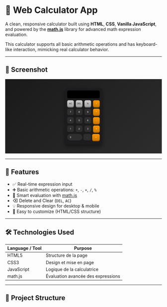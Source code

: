 # 🧮 Web Calculator App

A clean, responsive calculator built using **HTML**, **CSS**, **Vanilla JavaScript**, and powered by the **[math.js](https://mathjs.org/)** library for advanced math expression evaluation.

This calculator supports all basic arithmetic operations and has keyboard-like interaction, mimicking real calculator behavior.

---

## 📸 Screenshot

![Calculator UI](./image/screenshot.png) 

---

## 🚀 Features

- ✅ Real-time expression input
- ➕ Basic arithmetic operations: `+`, `-`, `×`, `/`, `%`
- 🧠 Smart evaluation with [math.js](https://mathjs.org/)
- ⌫ Delete and Clear (`DEL`, `AC`)
- 💡 Responsive design for desktop & mobile
- 🎨 Easy to customize (HTML/CSS structure)

---

## 🛠 Technologies Used

| Language / Tool | Purpose                      |
|------------------|------------------------------|
| HTML5            | Structure de la page         |
| CSS3             | Design et mise en page       |
| JavaScript       | Logique de la calculatrice   |
| math.js          | Évaluation avancée des expressions |

---

## 📂 Project Structure

